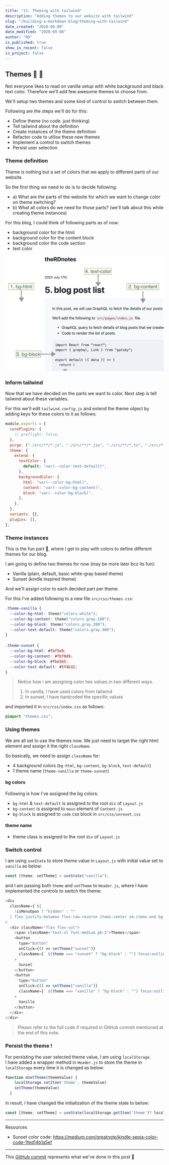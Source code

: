 ```yaml
---
title: "13. Theming with tailwind"
description: "Adding themes to our website with tailwind"
slug: "/building-a-markdown-blog/theming-with-tailwind"
date_created: "2020-09-08"
date_modified: "2020-09-08"
author: "RD"
is_published: true
show_in_recent: false
is_project: false
---
```


## Themes 🎨 🤩

Not everyone likes to read on vanilla setup with white background and black text color. Therefore we'll add few awesome themes to choose from.

We'll setup two themes and some kind of control to switch between them.

Following are the steps we'll do for this:

- Define theme (no code. just thinking)
- Tell tailwind about the definition
- Create instances of the theme definition
- Refactor code to utilise these new themes
- Implement a control to switch themes
- Persist user selection

### Theme definition

Theme is nothing but a set of colors that we apply to different parts of our website.

So the first thing we need to do is to decide following:

- a) What are the parts of the website for which we want to change color on theme switching?
- b) What all colors do we need for those parts? (we'll talk about this while creating theme instances)

For this blog, I could think of following parts as of now:

- background color for the html
- background color for the content block
- background color the code section
- text color

![theme-parts-of-page](./colored-parts.png)

### Inform tailwind

Now that we have decided on the parts we want to color. Next step is tell tailwind about these variables.

For this we'll edit `tailwind.config.js` and extend the theme object by adding keys for these colors to it as follows:

```js
module.exports = {
  corePlugins: {
    // preflight: false,
  },
  purge: ["./src/**/*.js", "./src/**/*.jsx", "./src/**/*.ts", "./src/**/*.tsx"],
  theme: {
    extend: {
      textColor: {
        default: "var(--color-text-default)",
      },
      backgroundColor: {
        html: "var(--color-bg-html)",
        content: "var(--color-bg-content)",
        block: "var(--color-bg-block)",
      },
    },
  },
  variants: {},
  plugins: [],
};
```

### Theme instances

This is the fun part 🤩, where I get to play with colors to define different themes for our blog.

I am going to define two themes for now (may be more later bcz its fun):

- Vanilla (plain, default, basic white-gray based theme)
- Sunset (kindle inspired theme)

And we'll assign color to each decided part per theme.

For this I've added following to a new file `src/css/themes.css`:

```css
.theme-vanilla {
  --color-bg-html: theme("colors.white");
  --color-bg-content: theme("colors.gray.100");
  --color-bg-block: theme("colors.gray.200");
  --color-text-default: theme("colors.gray.900");
}

.theme-sunset {
  --color-bg-html: #fbf5e9;
  --color-bg-content: #fbf0d9;
  --color-bg-block: #fbe5b5;
  --color-text-default: #5f4b32;
}
```

> Notice how i am assigning color hex values in two different ways.
>
> 1. In vanilla, I have used colors from tailwind
> 2. In sunset, I have hardcoded the specific values

and imported it in `src/css/index.css` as follows:

```css
@import "themes.css";
```

### Using themes

We are all set to use the themes now. We just need to target the right html element and assign it the right `className`.

So basically, we need to assign `className` for:

- 4 background colors (`bg-html`, `bg-content`, `bg-block`, `text-default`)
- 1 theme name (`theme-vanilla` or `theme-sunset`)

#### bg colors

Following is how I've assigned the bg colors:

- `bg-html` & `text-default` is assigned to the root `div` of `Layout.js`
- `bg-content` is assigned to `main` element of `Content.js`
- `bg-block` is assigned to `code` css block in `src/css/unreset.css`

#### theme name

- theme class is assigned to the root `div` of `Layout.js`

### Switch control

I am using `useState` to store theme value in `Layout.js` with initial value set to `vanilla` as below:

```js
const [theme, setTheme] = useState("vanilla");
```

and I am passing both `theme` and `setTheme` to `Header.js`, where I have implemented the controls to switch the theme:

```js
<div
  className={`${
    !isMenuOpen ? "hidden" : ""
  } flex justify-between flex-row-reverse items-center sm:items-end bg-content rounded px-8 py-4`}
>
  <div className="flex flex-col">
    <span className="text-xl font-medium pb-2">Themes</span>
    <button
      type="button"
      onClick={() => setTheme("sunset")}
      className={` ${theme === "sunset" ? "bg-block" : ""} focus:outline-none`}
    >
      Sunset
    </button>
    <button
      type="button"
      onClick={() => setTheme("vanilla")}
      className={` ${theme === "vanilla" ? "bg-block" : ""} focus:outline-none`}
    >
      Vanilla
    </button>
  </div>
</div>
```
> Please refer to the full code if required in GitHub commit mentioned at the end of this note.  

### Persist the theme !

For persisting the user selected theme value, I am using `localStorage`.  
I have added a wrapper method in `Header.js` to store the theme in `localStorage` every time it is changed as below:  
```js
function mSetTheme(themeValue) {
    localStorage.setItem('theme', themeValue)
    setTheme(themeValue)
  }
```

in result, I have changed the initialization of the theme state to below:  
```js
const [theme, setTheme] = useState(localStorage.getItem('theme')? localStorage.getItem('theme'):'vanilla');
```
---  
Resources

- Sunset color code: https://medium.com/greatnote/kindle-sepia-color-code-1fed14b1a5ef

---

This [GitHub commit](https://github.com/raevilman/the-rd-notes/commit/434b9e9512ffa7ab33babab2620fa1fc8c77cc4b) represents what we've done in this post 🤩
